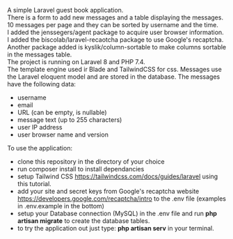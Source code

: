 A simple Laravel guest book application.  
There is a form to add new messages and a table displaying the messages.  
10 messages per page and they can be sorted by username and the time.  
I added the jenssegers/agent package to acquire user browser information.  
I added the biscolab/laravel-recaotcha package to use Google's recaptcha.  
Another package added is kyslik/column-sortable to make columns sortable in the messages table.  
The project is running on Laravel 8 and PHP 7.4.  
The template engine used ir Blade and TailwindCSS for css.
Messages use the Laravel eloquent model and are stored in the database. The messages have the following data:  
- username
- email
- URL (can be empty, is nullable)
- message text (up to 255 characters)
- user IP address
- user browser name and version

To use the application:
- clone this repository in the directory of your choice
- run composer install to install dependancies
- setup Tailwind CSS https://tailwindcss.com/docs/guides/laravel using this tutorial.
- add your site and secret keys from Google's recaptcha website https://developers.google.com/recaptcha/intro to the .env file (examples in .env.example in the bottom)
- setup your Database connection (MySQL) in the .env file and run **php artisan migrate** to create the database tables.
- to try the application out just type: **php artisan serv** in your terminal.
